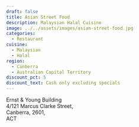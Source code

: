 ```yaml
---
draft: false
title: Asian Street Food
description: Malaysian Halal Cuisine
image: ../../assets/images/asian-street-food.jpg
categories:
  - Restaurant
cuisine:
  - Malaysian
  - Halal
region:
  - Canberra
  - Australian Capital Territory
discount_pct: 5
discount_text: Cash only excluding specials
---
```

Ernst & Young Building\
4/121 Marcus Clarke Street,\
Canberra, 2601,\
ACT
